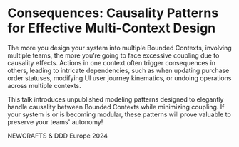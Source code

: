 # Consequences: Causality Patterns for Effective Multi-Context Design

The more you design your system into multiple Bounded Contexts, involving multiple teams, the more you’re going to face excessive coupling due to causality effects. Actions in one context often trigger consequences in others, leading to intricate dependencies, such as when updating purchase order statuses, modifying UI user journey kinematics, or undoing operations across multiple contexts.

This talk introduces unpublished modeling patterns designed to elegantly handle causality between Bounded Contexts while minimizing coupling. If your system is or is becoming modular, these patterns will prove valuable to preserve your teams' autonomy!


NEWCRAFTS & DDD Europe 2024
